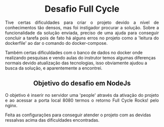 <h1 align="center"> Desafio Full Cycle </h1>

<p align="justify"> 
 Tive certas dificuldades para criar o projeto devido a nível de conhecimentos tão densos, mas foi instigador procurar a solução.
 Sobre a funcionalidade da solução enviada, preciso de uma ajuda para conseguir concluir a tarefa pois de fato há alguns erros no projeto como a 'leitura do dockerfile' ao dar o comando do docker-compose.
  
 Também certas dificuldades com o banco de dados no docker onde realizando pesquisas e vendo aulas do instrutor temos algumas diferenças normais devido atualização das tecnologias, isso obviamente ajudou a busca da solução, e aparentemente a encontrei.
</p>

<h2 align="center"> Objetivo do desafio em NodeJs</h2>

<p align ="justify">
  O objetivo é inserir no servidor uma 'people' através da ativação do projeto e ao acessar a porta local 8080 termos o retorno Full Cycle Rocks! pelo nginx.

  Feita as configurações para conseguir atender o projeto com as devidas ressalvas acima das dificuldades encontradas. 
</p>